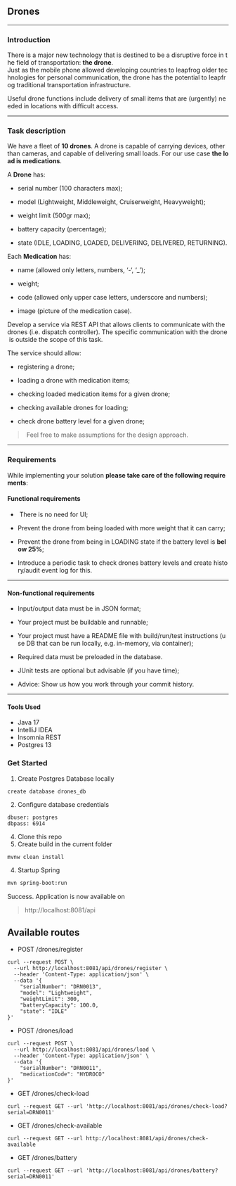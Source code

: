 ## Drones

---

### Introduction

There is a major new technology that is destined to be a disruptive force in the field of transportation: **the drone**. Just as the mobile phone allowed developing countries to leapfrog older technologies for personal communication, the drone has the potential to leapfrog traditional transportation infrastructure.

Useful drone functions include delivery of small items that are (urgently) needed in locations with difficult access.

---

### Task description

We have a fleet of **10 drones**. A drone is capable of carrying devices, other than cameras, and capable of delivering small loads. For our use case **the load is medications**.

A **Drone** has:

- serial number (100 characters max);

- model (Lightweight, Middleweight, Cruiserweight, Heavyweight);

- weight limit (500gr max);

- battery capacity (percentage);

- state (IDLE, LOADING, LOADED, DELIVERING, DELIVERED, RETURNING).

Each **Medication** has: 

- name (allowed only letters, numbers, ‘-‘, ‘_’);

- weight;

- code (allowed only upper case letters, underscore and numbers);

- image (picture of the medication case).

Develop a service via REST API that allows clients to communicate with the drones (i.e. dispatch controller). The specific communication with the drone is outside the scope of this task. 

The service should allow:

- registering a drone;

- loading a drone with medication items;

- checking loaded medication items for a given drone; 

- checking available drones for loading;

- check drone battery level for a given drone;

>  Feel free to make assumptions for the design approach. 

---

### Requirements

While implementing your solution **please take care of the following requirements**: 

#### Functional requirements

-  There is no need for UI;

- Prevent the drone from being loaded with more weight that it can carry;

- Prevent the drone from being in LOADING state if the battery level is **below 25%**;

- Introduce a periodic task to check drones battery levels and create history/audit event log for this.

---

#### Non-functional requirements

- Input/output data must be in JSON format;

- Your project must be buildable and runnable;

- Your project must have a README file with build/run/test instructions (use DB that can be run locally, e.g. in-memory, via container);

- Required data must be preloaded in the database.

- JUnit tests are optional but advisable (if you have time);

- Advice: Show us how you work through your commit history.

---

#### Tools Used
- Java 17
- IntelliJ IDEA
- Insomnia REST
- Postgres 13


### Get Started
1. Create Postgres Database locally
```postgres
create database drones_db
```

2. Configure database credentials
``` postgres
dbuser: postgres
dbpass: 6914

```
4. Clone this repo
5. Create build in the current folder
```bash
mvnw clean install
```

4. Startup Spring
```bash
mvn spring-boot:run
```

Success. Application is now available on

> http://localhost:8081/api


## Available routes
- POST /drones/register
```curl
curl --request POST \
  --url http://localhost:8081/api/drones/register \
  --header 'Content-Type: application/json' \
  --data '{
	"serialNumber": "DRN0013",
	"model": "Lightweight",
	"weightLimit": 300,
	"batteryCapacity": 100.0,
	"state": "IDLE"
}'
```
- POST /drones/load
```curl
curl --request POST \
  --url http://localhost:8081/api/drones/load \
  --header 'Content-Type: application/json' \
  --data '{
	"serialNumber": "DRN0011",
	"medicationCode": "HYDROCO"
}'
```
- GET /drones/check-load
```curl
curl --request GET --url 'http://localhost:8081/api/drones/check-load?serial=DRN0011'
```
- GET /drones/check-available
```curl
curl --request GET --url http://localhost:8081/api/drones/check-available
```
- GET /drones/battery
```curl
curl --request GET --url 'http://localhost:8081/api/drones/battery?serial=DRN0011'
```
